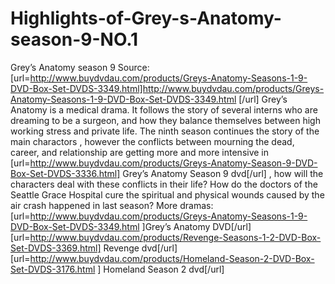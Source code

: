 Highlights-of-Grey-s-Anatomy-season-9-NO.1
==========================================

Grey’s Anatomy season 9 
Source:[url=http://www.buydvdau.com/products/Greys-Anatomy-Seasons-1-9-DVD-Box-Set-DVDS-3349.html]http://www.buydvdau.com/products/Greys-Anatomy-Seasons-1-9-DVD-Box-Set-DVDS-3349.html [/url] 
Grey’s Anatomy is a medical drama. It follows the story of several interns who are dreaming to be a surgeon, and how they balance themselves between high working stress and private life. The ninth season continues the story of the  main charactors , however the conflicts between mourning the dead, career, and relationship are getting more and more intensive in [url=http://www.buydvdau.com/products/Greys-Anatomy-Season-9-DVD-Box-Set-DVDS-3336.html] Grey’s Anatomy Season 9 dvd[/url]
, how will the characters deal with these conflicts in their life? How do the doctors of the Seattle Grace Hospital cure the spiritual and physical wounds caused by the air crash happened in last season? 
More dramas:
[url=http://www.buydvdau.com/products/Greys-Anatomy-Seasons-1-9-DVD-Box-Set-DVDS-3349.html ]Grey’s Anatomy DVD[/url]
[url=http://www.buydvdau.com/products/Revenge-Seasons-1-2-DVD-Box-Set-DVDS-3369.html] Revenge dvd[/url]
[url=http://www.buydvdau.com/products/Homeland-Season-2-DVD-Box-Set-DVDS-3176.html ] Homeland Season 2 dvd[/url]
